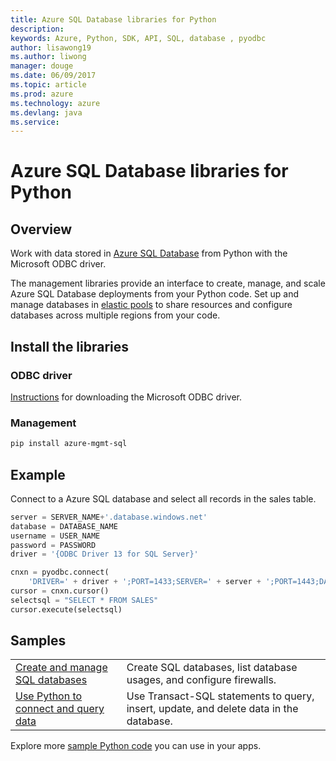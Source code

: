 ```yaml
---
title: Azure SQL Database libraries for Python
description: 
keywords: Azure, Python, SDK, API, SQL, database , pyodbc
author: lisawong19  
ms.author: liwong
manager: douge
ms.date: 06/09/2017
ms.topic: article
ms.prod: azure
ms.technology: azure
ms.devlang: java
ms.service: 
---
```


# Azure SQL Database libraries for Python

## Overview

Work with data stored in  [Azure SQL Database](https://docs.microsoft.com/azure/sql-database/sql-database-technical-overview) from Python with the Microsoft ODBC driver. 

The management libraries provide an interface to create, manage, and scale Azure SQL Database deployments from your Python code. Set up and manage databases in [elastic pools](https://docs.microsoft.com/en-us/azure/sql-database/sql-database-elastic-pool) to share resources and configure databases across multiple regions from your code.

## Install the libraries

### ODBC driver 
[Instructions](https://docs.microsoft.com/azure/sql-database/sql-database-connect-query-python#install-the-python-and-database-communication-libraries) for downloading the Microsoft ODBC driver.

### Management

```bash
pip install azure-mgmt-sql
```

## Example

Connect to a Azure SQL database and select all records in the sales table.

```python
server = SERVER_NAME+'.database.windows.net'
database = DATABASE_NAME
username = USER_NAME
password = PASSWORD
driver = '{ODBC Driver 13 for SQL Server}'

cnxn = pyodbc.connect(
    'DRIVER=' + driver + ';PORT=1433;SERVER=' + server + ';PORT=1443;DATABASE=' + database + ';UID=' + username + ';PWD=' + password)
cursor = cnxn.cursor()
selectsql = "SELECT * FROM SALES"
cursor.execute(selectsql)
```

## Samples

| ||
|---|---|
| [Create and manage SQL databases][1] | Create SQL databases, list database usages, and configure firewalls.  | 
| [Use Python to connect and query data][2] | Use Transact-SQL statements to query, insert, update, and delete data in the database. | 

[1]: https://azure.microsoft.com/resources/samples/sql-database-python-manage
[2]: https://docs.microsoft.com/azure/sql-database/sql-database-connect-query-python


Explore more [sample Python code](https://azure.microsoft.com/resources/samples/?platform=python) you can use in your apps.